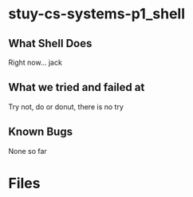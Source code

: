 # stuy-cs-systems-p1_shell

## What Shell Does
Right now... jack

## What we tried and failed at
Try not, do or donut, there is no try

## Known Bugs
None so far

# Files

